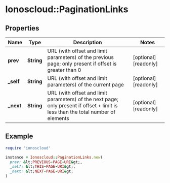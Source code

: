 # Ionoscloud::PaginationLinks

## Properties

| Name | Type | Description | Notes |
| ---- | ---- | ----------- | ----- |
| **prev** | **String** | URL (with offset and limit parameters) of the previous page; only present if offset is greater than 0 | [optional][readonly] |
| **_self** | **String** | URL (with offset and limit parameters) of the current page | [optional][readonly] |
| **_next** | **String** | URL (with offset and limit parameters) of the next page; only present if offset + limit is less than the total number of elements | [optional][readonly] |

## Example

```ruby
require 'ionoscloud'

instance = Ionoscloud::PaginationLinks.new(
  prev: &lt;PREVIOUS-PAGE-URI&gt;,
  _self: &lt;THIS-PAGE-URI&gt;,
  _next: &lt;NEXT-PAGE-URI&gt;
)
```

